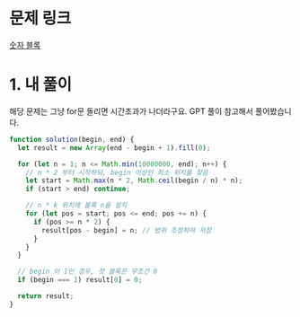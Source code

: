 # 문제 링크

[숫자 블록](https://school.programmers.co.kr/learn/courses/30/lessons/12923)

# 1. 내 풀이

해당 문제는 그냥 for문 돌리면 시간초과가 나더라구요.
GPT 풀이 참고해서 풀어봤습니다.

```js
function solution(begin, end) {
  let result = new Array(end - begin + 1).fill(0);

  for (let n = 1; n <= Math.min(10000000, end); n++) {
    // n * 2 부터 시작하되, begin 이상인 최소 위치를 찾음
    let start = Math.max(n * 2, Math.ceil(begin / n) * n);
    if (start > end) continue;

    // n * k 위치에 블록 n을 설치
    for (let pos = start; pos <= end; pos += n) {
      if (pos >= n * 2) {
        result[pos - begin] = n; // 범위 조정하여 저장
      }
    }
  }

  // begin 이 1인 경우, 첫 블록은 무조건 0
  if (begin === 1) result[0] = 0;

  return result;
}
```
